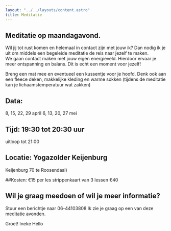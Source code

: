 ```yaml
---
layout: "../../layouts/content.astro"
title: Meditatie
---
```


## Meditatie op maandagavond.
 
Wil jij tot rust komen en helemaal in contact zijn met jouw ik?
Dan nodig ik je uit om middels een begeleide meditatie
de reis naar jezelf te maken.                                                             
We gaan contact maken met jouw eigen energieveld.
Hierdoor ervaar je meer ontspanning en balans.
Dit is echt een moment voor jezelf! 

Breng een mat mee en eventueel een kussentje voor je hoofd. 
Denk ook aan een fleece deken, makkelijke kleding en warme sokken
(tijdens de meditatie kan je lichaamstemperatuur wat zakken)

## Data: 
8, 15, 22, 29 april
6, 13, 20, 27 mei

## Tijd: 19:30 tot 20:30 uur  
uitloop tot 21:00

## Locatie: Yogazolder Keijenburg
Keijenburg 70 te Roosendaal)

##Kosten: 
€15 per les strippenkaart van 3 lessen €40

## Wil je graag meedoen of wil je meer informatie?
Stuur een berichtje naar 06-44103808
Ik zie je graag op een van deze meditatie avonden.

Groet! Ineke Hello
 
